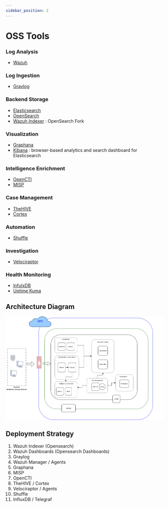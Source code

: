 ```yaml
---
sidebar_position: 2
---
```


# OSS Tools


### Log Analysis

- [Wazuh](https://github.com/wazuh)

### Log Ingestion

- [Graylog](https://github.com/Graylog2)


### Backend Storage

- [Elasticsearch](https://github.com/elastic/elasticsearch)
- [OpenSearch](https://github.com/opensearch-project/OpenSearch)
- [Wazuh Indexer](https://github.com/wazuh/wazuh-indexer) : OpenSearch Fork

### Visualization

- [Graphana](https://github.com/grafana/grafana)
- [Kibana](https://github.com/elastic/kibana) : browser-based analytics and search dashboard for Elasticsearch


### Intelligence Enrichment

- [OpenCTI](https://github.com/OpenCTI-Platform/opencti)
- [MISP](https://github.com/MISP/MISP)


### Case Management

- [TheHIVE](https://github.com/TheHive-Project/TheHive)
- [Cortex](https://github.com/cortexproject/cortex)


### Automation

- [Shuffle](https://github.com/Shuffle/Shuffle)


### Investigation

- [Velociraptor](https://github.com/Velocidex/velociraptor)


### Health Monitoring

- [InfulxDB](https://github.com/influxdata/influxdb)
- [Uptime Kuma](https://github.com/louislam/uptime-kuma)


## Architecture Diagram
![soc Overview](./img/SOC-setup-overview.png)

## Deployment Strategy

1. Wazuh Indexer (Opensearch)
2. Wazuh Dashboards (Opensearch Dashboards)
3. Graylog
4. Wazuh Manager / Agents
5. Graphana
6. MISP
7. OpenCTI
8. TheHIVE / Cortex
9. Velociraptor / Agents
10. Shuffle
11. InfluxDB / Telegraf